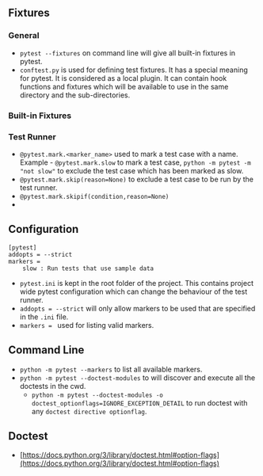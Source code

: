 ## Fixtures

### General
- `pytest --fixtures` on command line will give all built-in fixtures in pytest.
- `conftest.py` is used for defining test fixtures. It has a special meaning for pytest. It is considered as a local plugin. It can contain hook functions and fixtures which will be available to use in the same directory and the sub-directories.

### Built-in Fixtures 

### Test Runner

- `@pytest.mark.<marker_name>` used to mark a test case with a name. Example - `@pytest.mark.slow` to mark a test case, `python -m pytest -m "not slow"` to exclude the test case which has been marked as slow.
- `@pytest.mark.skip(reason=None)`  to exclude a test case to be run by the test runner.
- `@pytest.mark.skipif(condition,reason=None)`
- 

## Configuration

    [pytest]
    addopts = --strict
    markers = 
    	slow : Run tests that use sample data 

- `pytest.ini` is kept in the root folder of the project. This contains project wide pytest configuration which can change the behaviour of the test runner.
- `addopts = --strict` will only allow markers to be used that are specified in the `.ini` file.
- `markers = ` used for listing valid markers.

## Command Line

- `python -m pytest --markers` to list all available markers.
- `python -m pytest --doctest-modules` to will discover and execute all the doctests in the cwd. 
	- `python -m pytest --doctest-modules -o doctest_optionflags=IGNORE_EXCEPTION_DETAIL` to run doctest with any `doctest directive optionflag`. 

## Doctest

- [https://docs.python.org/3/library/doctest.html#option-flags](https://docs.python.org/3/library/doctest.html#option-flags)
<!--stackedit_data:
eyJoaXN0b3J5IjpbMjA0MDk0MzQ0Nl19
-->